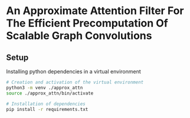 # An Approximate Attention Filter For The Efficient Precomputation Of Scalable Graph Convolutions


## Setup

Installing python dependencies in a virtual environment

```bash
# Creation and activation of the virtual environment
python3 -m venv ./approx_attn
source ./approx_attn/bin/activate

# Installation of dependencies
pip install -r requirements.txt
```

